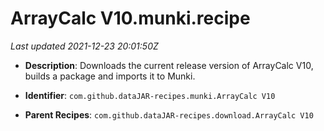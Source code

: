 # ArrayCalc V10.munki.recipe

_Last updated 2021-12-23 20:01:50Z_

- **Description**: Downloads the current release version of ArrayCalc V10, builds a package and imports it to Munki.

- **Identifier**: `com.github.dataJAR-recipes.munki.ArrayCalc V10`

- **Parent Recipes**: `com.github.dataJAR-recipes.download.ArrayCalc V10`
